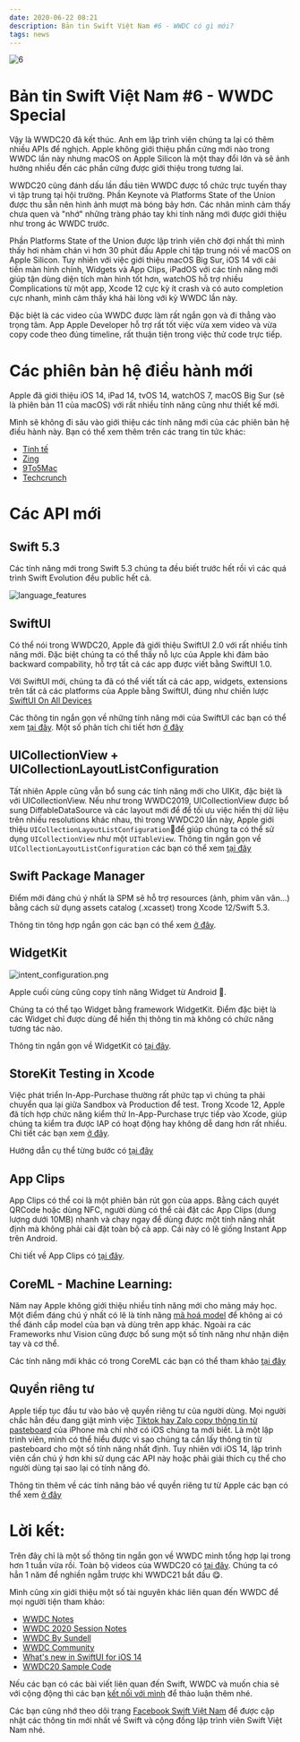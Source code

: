 ```yaml
---
date: 2020-06-22 08:21
description: Bản tin Swift Việt Nam #6 - WWDC có gì mới?
tags: news
---
```


![6](https://raw.githubusercontent.com/SwiftVietnam/SwiftVietnam/master/Output/Images/swiftvietnam/6/swiftvietnam_6.png)

# Bản tin Swift Việt Nam #6 - WWDC Special

Vậy là WWDC20 đã kết thúc. Anh em lập trình viên chúng ta lại có thêm nhiều APIs để nghịch. Apple không giới thiệu phần cứng mới nào trong WWDC lần này nhưng macOS on Apple Silicon là một thay đổi lớn và sẽ ảnh hưởng nhiều đến các phần cứng được giới thiệu trong tương lai.

WWDC20 cũng đánh dấu lần đầu tiên WWDC được tổ chức trực tuyến thay vì tập trung tại hội trường. Phần Keynote và Platforms State of the Union được thu sẵn nên hình ảnh mượt mà bóng bảy hơn. Các nhân mình cảm thấy chưa quen và "nhớ" những tràng pháo tay khi tính năng mới được giới thiệu như trong ác WWDC trước.

Phần Platforms State of the Union được lập trình viên chờ đợi nhất thì mình thấy hơi nhàm chán vì hơn 30 phút đầu Apple chỉ tập trung nói về macOS on Apple Silicon. Tuy nhiên với việc giới thiệu macOS Big Sur, iOS 14 với cải tiền màn hình chính, Widgets và App Clips, iPadOS với các tính năng mới giúp tận dùng diện tích màn hình tốt hơn, watchOS hỗ trợ nhiều Complications từ một app, Xcode 12 cực kỳ ít crash và có auto completion cực nhanh, mình cảm thấy khá hài lòng với kỳ WWDC lần này. 

Đặc biệt là các video của WWDC được làm rất ngắn gọn và đi thẳng vào trọng tâm. App Apple Developer hỗ trợ rất tốt việc vừa xem video và vừa copy code theo đúng timeline, rất thuận tiện trong việc thử code trực tiếp.

# Các phiên bản hệ điều hành mới

Apple đã giới thiệu iOS 14, iPad 14, tvOS 14, watchOS 7, macOS Big Sur (sẽ là phiên bản 11 của macOS) với rất nhiều tính năng cũng như thiết kế mới.

Mình sẽ không đi sâu vào giới thiệu các tính năng mới của các phiên bản hệ điều hành này. Bạn có thể xem thêm trên các trang tin tức khác:

- [Tinh tế](https://tinhte.vn/thread/wwdc20-ios-14-chinh-thuc-tu-dong-gom-ung-dung-widget-moi-them-loat-tinh-nang-cho-siri.3151444/) 
- [Zing](https://zingnews.vn/7-thay-doi-dang-cho-doi-nhat-tren-ios-14-post1098587.html#zingweb_category_category476_featured_5)
- [9To5Mac](https://9to5mac.com/2020/06/22/wwdc-2020-live-blog-news/)
- [Techcrunch](https://techcrunch.com/2020/06/22/heres-everything-apple-announced-in-the-wwdc-2020-keynote-today/)

# Các API mới

## Swift 5.3

Các tính năng mới trong Swift 5.3 chúng ta đều biết trước hết rồi vì các quá trình Swift Evolution đều public hết cả.

![language_features](https://raw.githubusercontent.com/SwiftVietnam/SwiftVietnam/master/Output/Images/swiftvietnam/6/language_features.png)

## SwiftUI

Có thể nói trong WWDC20, Apple đã giới thiệu SwiftUI 2.0 với rất nhiều tính năng mới. Đặc biệt chúng ta có thể thấy nỗ lực của Apple khi đảm bảo backward compability, hỗ trợ tất cả các app được viết bằng SwiftUI 1.0. 

Với SwiftUI mới, chúng ta đã có thể viết tất cả các app, widgets, extensions trên tất cả các platforms của Apple bằng SwiftUI, đúng như chiến lược [SwiftUI On All Devices](https://developer.apple.com/videos/play/wwdc2019/240/)

Các thông tin ngắn gọn về những tính năng mới của SwiftUI các bạn có thể xem [tại đây](https://wwdcnotes.com/notes/wwdc20/10041/). Một số phân tích chi tiết hơn [ở đây](https://swiftwithmajid.com/2020/06/23/what-is-new-in-swiftui/)

## UICollectionView + UICollectionLayoutListConfiguration

Tất nhiên Apple cũng vẫn bổ sung các tính năng mới cho UIKit, đặc biệt là với UICollectionView. Nếu như trong WWDC2019, 
UICollectionView được bổ sung DiffableDataSource và các layout mới để để tối ưu việc hiển thị dữ liệu trên nhiều resolutions khác nhau, thì trong WWDC20 lần này, Apple giới thiệu `UICollectionLayoutListConfiguration`để giúp chúng ta có thể sử dụng `UICollectionView` như một `UITableView`. Thông tin ngắn gọn về `UICollectionLayoutListConfiguration` các bạn có thể xem [tại đây](https://wwdcnotes.com/notes/wwdc20/10026/)

##  Swift Package Manager

Điểm mới đáng chú ý nhất là SPM sẽ hỗ trợ resources (ảnh, phim vân vân...) bằng cách sử dụng assets catalog (.xcasset) trong Xcode 12/Swift 5.3. 

Thông tin tông hợp ngắn gọn các bạn có thể xem [ở đây](https://wwdcnotes.com/notes/wwdc20/10169/).

## WidgetKit

![intent_configuration.png](https://raw.githubusercontent.com/SwiftVietnam/SwiftVietnam/master/Output/Images/swiftvietnam/6/intent_configuration.png)

Apple cuối cùng cũng copy tính năng Widget từ Android 😬. 

Chúng ta có thể tạo Widget bằng framework WidgetKit. Điểm đặc biệt là các Widget chỉ được dùng để hiển thị thông tin mà không có chức năng tương tác nào.

Thông tin ngắn gọn về WidgetKit có [tại đây](https://wwdcnotes.com/notes/wwdc20/10028/).

## StoreKit Testing in Xcode

Việc phát triển In-App-Purchase thường rất phức tạp vì chúng ta phải chuyển qua lại giữa Sandbox và Production để test. Trong Xcode 12, Apple đã tích hợp chức năng kiểm thử In-App-Purchase trực tiếp vào Xcode, giúp chúng ta kiểm tra được IAP có hoạt động hay không dễ dang hơn rất nhiều. Chi tiết các bạn xem [ở đây](https://developer.apple.com/videos/play/wwdc2020/10659/).

Hướng dẫn cụ thể từng bước có [tại đây](https://www.revenuecat.com/blog/storekit-testing-in-xcode)

## App Clips

App Clips có thể coi là một phiên bản rút gọn của apps. Bằng cách quyét QRCode hoặc dùng NFC, người dùng có thể cài đặt các App Clips (dung lượng dưới 10MB) nhanh và chạy ngay để dùng được một tính năng nhất định mà không phải cài đặt toàn bộ cả app. Cái này có lẽ giống Instant App trên Android.

Chi tiết về App Clips có [tại đây](https://developer.apple.com/videos/play/wwdc2020/10174/).

## CoreML - Machine Learning:

Năm nay Apple không giới thiệu nhiều tính năng mới cho mảng máy học. Một điểm đáng chú ý nhất có lẽ là tính năng [mã hoá model](https://developer.apple.com/documentation/coreml/core_ml_api/encrypting_a_model_in_your_app) để không ai có thể đánh cắp model của bạn và dùng trên app khác. Ngoài ra các Frameworks như Vision cũng được bổ sung một số tính năng như nhận diện tay và cơ thể.

Các tính năng mới khác có trong CoreML các bạn có thể tham khảo [tại đây](https://machinethink.net/blog/new-in-apple-machine-learning-2020/)

## Quyền riêng tư

Apple tiếp tục đầu tư vào bảo vệ quyền riêng tư của người dùng. Mọi người chắc hẳn đều đang giật mình việc [Tiktok hay Zalo copy thông tin từ pasteboard](https://tinhte.vn/thread/ban-ve-chuc-nang-tu-doc-clipboard-cua-zalo-tiktok.3154165/) của iPhone mà chỉ nhờ có iOS chúng ta mới biết. Là một lập trình viên, mình có thể hiểu được vì sao chúng ta cần lấy thông tin từ pasteboard cho một số tính năng nhất định. Tuy nhiên với iOS 14, lập trình viên cần chú ý hơn khi sử dụng các API này hoặc phải giải thích cụ thể cho người dùng tại sao lại có tính năng đó.

Thông tin thêm về các tính năng bảo về quyền riêng tư từ Apple các bạn có thể xem [ở đây](https://wwdcbysundell.com/2020/security-privacy-announcements-at-wwdc20/)

# Lời kết:

Trên đây chỉ là một số thông tin ngắn gọn về WWDC mình tổng hợp lại trong hơn 1 tuần vừa rồi. Toàn bộ videos của WWDC20 có [tại đây](https://developer.apple.com/videos/all-videos/). Chúng ta có hẳn 1 năm để nghiền ngẫm trược khi WWDC21 bắt đầu 😋.

Mình cũng xin giới thiệu một số tài nguyên khác liên quan đến WWDC để mọi người tiện tham khảo: 

- [WWDC Notes](https://github.com/Blackjacx/WWDC)
- [WWDC 2020 Session Notes](https://github.com/Blackjacx/WWDC)
- [WWDC By Sundell](https://wwdcbysundell.com/)
- [WWDC Community](https://github.com/twostraws/wwdc)
- [What's new in SwiftUI for iOS 14](https://www.hackingwithswift.com/articles/221/whats-new-in-swiftui-for-ios-14)
- [WWDC20 Sample Code](https://github.com/artemnovichkov/wwdc20-samplecode)


Nếu các bạn có các bài viết liên quan đến Swift, WWDC và muốn chia sẻ với cộng động thì các bạn [kết nối với mình](https://www.facebook.com/tran.binhan) để thảo luận thêm nhé.

Các bạn cũng nhớ theo dõi trang [Facebook Swift Việt Nam](https://www.facebook.com/Swift-Vi%E1%BB%87t-Nam-396835394265318) để được cập nhật các thông tin mới nhất về Swift và cộng đồng lập trình viên Swift Việt Nam nhé.
